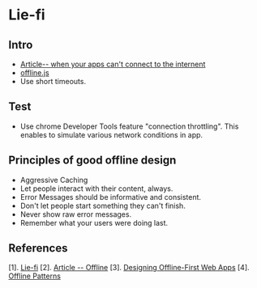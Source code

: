# Lie-fi

## Intro
* [Article-- when your apps can't connect to the internent](https://github.hubspot.com/offline/docs/welcome/)
* [offline.js](https://github.hubspot.com/offline/docs/welcome/)
* Use short timeouts.

## Test
* Use chrome Developer Tools feature "connection throttling". This enables to simulate various network conditions in app.

## Principles of good offline design
* Aggressive Caching
* Let people interact with their content, always.
* Error Messages should be informative and consistent.
* Don't let people start something they can't finish.
* Never show raw error messages.
* Remember what your users were doing last.


## References
[1]. [Lie-fi](https://www.outsystems.com/blog/lie-fi.html)
[2]. [Article -- Offline](https://uxdesign.cc/offline-93c2f8396124)
[3]. [Designing Offline-First Web Apps](http://alistapart.com/article/offline-first)
[4]. [Offline Patterns](https://www.ibm.com/developerworks/community/blogs/worklight/entry/offline_patterns?lang=en)
